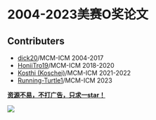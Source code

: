 # 2004-2023美赛O奖论文

## Contributers

- [dick20](https://github.com/dick20)/MCM-ICM 2004-2017
- [HoniiTro19](https://github.com/HoniiTro19)/MCM-ICM 2018-2020
- [Kosthi (Koschei)](https://github.com/Kosthi)/MCM-ICM 2021-2022
- [Running-Turtle1](https://github.com/Running-Turtle1)/MCM-ICM 2023

<u>**资源不易，不打广告，只求一star！**</u>

![](https://pic4.zhimg.com/v2-dbb63bac1d0d9208b3917b01c8050fbb_b.webp) 
